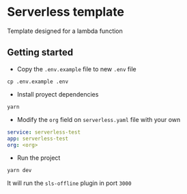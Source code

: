 # Serverless template

  
Template designed for a lambda function

## Getting started
  

- Copy the `.env.example` file to new `.env` file

`cp .env.example .env`

  

- Install proyect dependencies

`yarn`

- Modify the `org` field on `serverless.yaml` file with your own
```yaml
service: serverless-test
app: serverless-test
org: <org>
```
- Run the project

`yarn dev`

It will run the `sls-offline` plugin in port `3000`
